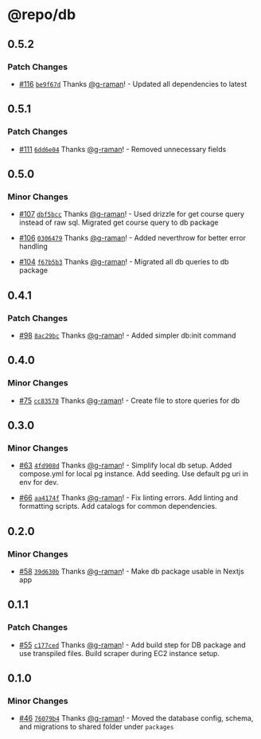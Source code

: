 # @repo/db

## 0.5.2

### Patch Changes

- [#116](https://github.com/g-raman/uenroll/pull/116) [`be9f67d`](https://github.com/g-raman/uenroll/commit/be9f67d8a56548661606a43ef07b10610e9aef54) Thanks [@g-raman](https://github.com/g-raman)! - Updated all dependencies to latest

## 0.5.1

### Patch Changes

- [#111](https://github.com/g-raman/uenroll/pull/111) [`6dd6e04`](https://github.com/g-raman/uenroll/commit/6dd6e04cc350021bbb06b60df6bbc2088eccacb0) Thanks [@g-raman](https://github.com/g-raman)! - Removed unnecessary fields

## 0.5.0

### Minor Changes

- [#107](https://github.com/g-raman/uenroll/pull/107) [`dbf5bcc`](https://github.com/g-raman/uenroll/commit/dbf5bccb615212c76c4ce09713c18c792d6dbfe6) Thanks [@g-raman](https://github.com/g-raman)! - Used drizzle for get course query instead of raw sql. Migrated get course query to db package

- [#106](https://github.com/g-raman/uenroll/pull/106) [`0306479`](https://github.com/g-raman/uenroll/commit/03064794f717c007f20d39291968c157174d4020) Thanks [@g-raman](https://github.com/g-raman)! - Added neverthrow for better error handling

- [#104](https://github.com/g-raman/uenroll/pull/104) [`f67b5b3`](https://github.com/g-raman/uenroll/commit/f67b5b346b87670b189cf9151b1531538b59e534) Thanks [@g-raman](https://github.com/g-raman)! - Migrated all db queries to db package

## 0.4.1

### Patch Changes

- [#98](https://github.com/g-raman/uenroll/pull/98) [`8ac29bc`](https://github.com/g-raman/uenroll/commit/8ac29bc49e2ad20b8b652992081a46f7cdccde17) Thanks [@g-raman](https://github.com/g-raman)! - Added simpler db:init command

## 0.4.0

### Minor Changes

- [#75](https://github.com/g-raman/uenroll/pull/75) [`cc83570`](https://github.com/g-raman/uenroll/commit/cc83570636d131e45b4466871f67a3b924a60ba7) Thanks [@g-raman](https://github.com/g-raman)! - Create file to store queries for db

## 0.3.0

### Minor Changes

- [#63](https://github.com/g-raman/uenroll/pull/63) [`4fd908d`](https://github.com/g-raman/uenroll/commit/4fd908d42fa647987b774348d58bd15bd1c345d0) Thanks [@g-raman](https://github.com/g-raman)! - Simplify local db setup. Added compose.yml for local pg instance. Add seeding. Use default pg uri in env for dev.

- [#66](https://github.com/g-raman/uenroll/pull/66) [`aa4174f`](https://github.com/g-raman/uenroll/commit/aa4174f6f8c7a6d03d61ef2fbba9c62be869e289) Thanks [@g-raman](https://github.com/g-raman)! - Fix linting errors. Add linting and formatting scripts. Add catalogs for common dependencies.

## 0.2.0

### Minor Changes

- [#58](https://github.com/g-raman/uenroll/pull/58) [`39d630b`](https://github.com/g-raman/uenroll/commit/39d630b002bf5bf1e11b7e32f81468efa72a6b63) Thanks [@g-raman](https://github.com/g-raman)! - Make db package usable in Nextjs app

## 0.1.1

### Patch Changes

- [#55](https://github.com/g-raman/uenroll/pull/55) [`c177ced`](https://github.com/g-raman/uenroll/commit/c177ced05a552a024999b6883557eec83b44dd76) Thanks [@g-raman](https://github.com/g-raman)! - Add build step for DB package and use transpiled files. Build scraper during EC2 instance setup.

## 0.1.0

### Minor Changes

- [#46](https://github.com/g-raman/uenroll/pull/46) [`76079b4`](https://github.com/g-raman/uenroll/commit/76079b42eac4fb3ed07c44c4ba38abb680052daf) Thanks [@g-raman](https://github.com/g-raman)! - Moved the database config, schema, and migrations to shared folder under `packages`
